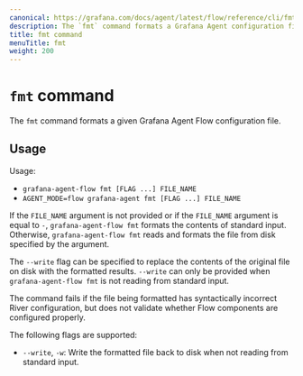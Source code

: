 ```yaml
---
canonical: https://grafana.com/docs/agent/latest/flow/reference/cli/fmt/
description: The `fmt` command formats a Grafana Agent configuration file.
title: fmt command
menuTitle: fmt
weight: 200
---
```


# `fmt` command

The `fmt` command formats a given Grafana Agent Flow configuration file.

## Usage

Usage:

* `grafana-agent-flow fmt [FLAG ...] FILE_NAME`
* `AGENT_MODE=flow grafana-agent fmt [FLAG ...] FILE_NAME`

If the `FILE_NAME` argument is not provided or if the `FILE_NAME` argument is
equal to `-`, `grafana-agent-flow fmt` formats the contents of standard input. Otherwise,
`grafana-agent-flow fmt` reads and formats the file from disk specified by the argument.

The `--write` flag can be specified to replace the contents of the original
file on disk with the formatted results. `--write` can only be provided when
`grafana-agent-flow fmt` is not reading from standard input.

The command fails if the file being formatted has syntactically incorrect River
configuration, but does not validate whether Flow components are configured
properly.

The following flags are supported:

* `--write`, `-w`: Write the formatted file back to disk when not reading from
  standard input.
